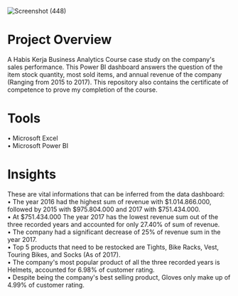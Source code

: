 ![Screenshot (448)](https://user-images.githubusercontent.com/102712597/210173132-7a139a8a-1ddf-4598-a555-065d86c522d3.png)


# Project Overview
A Habis Kerja Business Analytics Course case study on the company's sales performance. This Power BI dashboard answers the question of the item stock quantity, most sold items, and annual revenue of the company (Ranging from 2015 to 2017). This repository also contains the certificate of competence to prove my completion of the course.

# Tools
• Microsoft Excel <br>
• Microsoft Power BI

# Insights
These are vital informations that can be inferred from the data dashboard:  <br>
• The year 2016 had the highest sum of revenue with $1.014.866.000, followed by 2015 with $975.804.000 and 2017 with $751.434.000.  <br>
• At $751.434.000 The year 2017 has the lowest revenue sum out of the three recorded years and accounted for only 27.40% of sum of revenue.  <br>
• The company had a significant decrease of 25% of revenue sum in the year 2017.  <br>
• Top 5 products that need to be restocked are Tights, Bike Racks, Vest, Touring Bikes, and Socks (As of 2017).  <br>
• The company's most popular product of all the three recorded years is Helmets, accounted for 6.98% of customer rating.  <br>
• Despite being the company's best selling product, Gloves only make up of 4.99% of customer rating.
